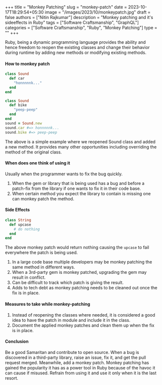 +++
title = "Monkey Patching"
slug = "monkey-patch"
date = 2023-10-17T18:29:54+05:30
image = "/images/2023/10/monkeypatch.jpg"
draft = false
authors = ["Nitin Rajkumar"]
description = "Monkey patching and it's sideeffects in Ruby"
tags = ["Software Craftsmanship", "GraphQL"]
categories = ["Software Craftsmanship", "Ruby", "Monkey Patching"]
type = ""
+++

Ruby, being a dynamic programming language provides the ability and hence freedom to reopen the existing classes and change their behavior during runtime by adding new methods or modifying existing methods. 

#### How to monkey patch

```ruby
class Sound
  def car
    "honnnnnk..."
  end
end

class Sound
  def bike
    "peep-peep"
  end
end
sound = Sound.new
sound.car #=> honnnnnk...
sound.bike #=> peep-peep
```
The above is a simple example where we reopened Sound class and added a new method. It provides many other opportunities including overriding the method of the original class.

#### When does one think of using it
Usually when the programmer wants to fix the bug quickly.
1. When the gem or library that is being used has a bug and before a patch-fix from the library if one wants to fix it in their code base.
2. When certain method you expect the library to contain is missing one can monkey patch the method.

#### Side Effects

```ruby
class String
  def upcase
    # do nothing 
  end
end
```
The above monkey patch would return nothing causing the `upcase` to fail everywhere the patch is being used.
1. In a large code base multiple developers may be monkey patching the same method in different ways.
2. When a 3rd-party gem is monkey patched, upgrading the gem may result in conflict.
3. Can be difficult to track which patch is giving the result.
4. Adds to tech debt as monkey patching needs to be cleaned out once the fix is in place.
#### Measures to take while monkey-patching
 
1. Instead of reopening the classes where needed, it is considered a good idea to have the patch in module and include it in the class.
2. Document the applied monkey patches and clean them up when the fix is in place.

#### Conclusion

Be a good Samaritan and contribute to open source.
When a bug is discovered in a third-party library, raise an issue, fix it, and get the pull request merged. Meanwhile, add a monkey patch.
Monkey patching has gained the popularity it has as a power tool in Ruby because of the havoc it can cause if misused. Refrain from using it and use it only when it is the last resort.

